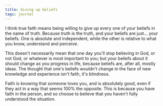 ```yaml
---
title: Giving up beliefs
tags: journal
---
```


I think true faith means being willing to give up every one of your beliefs in
the name of truth. Because truth is the truth, and your beliefs are just...
your beliefs. One is absolute and independent, while the other is relative to
what you know, understand and perceive.

This doesn't necessarily mean that one day you'll stop believing in God, or
not God, or whatever is most important to you; but your beliefs about it
should change as you progress in life, because beliefs are, after all, mostly
ideas. The thought that one's beliefs wouldn't change in the face of new
knowledge and experience isn't faith, it's blindness.

Faith is knowing that someone loves you, and is absolutely good, even if they
act in a way that seems 100% the opposite. This is because you have faith in
the person, and so choose to believe that you haven't fully understood the
situation.
